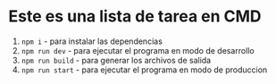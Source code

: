# Este es una lista de tarea en CMD

1. `npm i` - para instalar las dependencias
2. `npm run dev` - para ejecutar el programa en modo de desarrollo
3. `npm run build` - para generar los archivos de salida
4. `npm run start` - para ejecutar el programa en modo de produccion
